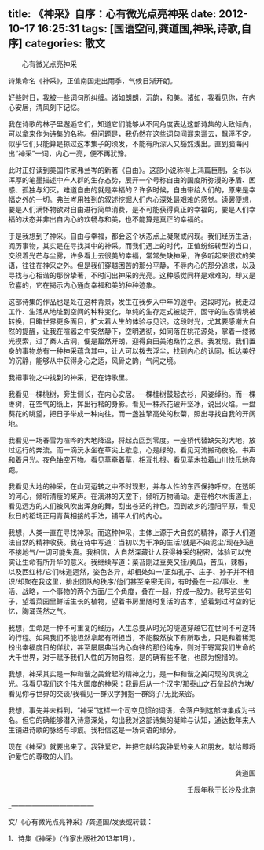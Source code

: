 title: 《神采》自序：心有微光点亮神采
date: 2012-10-17 16:25:31
tags: [国语空间,龚道国,神采,诗歌,自序]
categories: 散文
---
  <p style="text-indent: 2em;">心有微光点亮神采</p> 
  <p>诗集命名《神采》，正值南国走出雨季，气候日渐开朗。</p> 
  <p>好些时日，我被一些词句所纠缠。诸如朗朗，沉韵，和美。诸如，我看见你，在内心安居，清风刻下记忆。</p> 
  <p> 我在诗歌的林子里邂逅它们，知道它们能够从不同角度表达这部诗集的大致倾向，可以拿来作为诗集的名称。但问题是，我仍然在这些词句间遛来遛去，飘浮不定。似乎它们只能算是掠过这本集子的须发，不能有所深入又豁然浅出。直到脑海闪出“神采”一词，内心一亮，便不再犹豫。</p> 
 <!-- more --><p> 此时正好读到美国作家弗兰岑的新著《自由》。这部小说称得上鸿篇巨制，全书以浑厚的笔墨描述中产人群的生存态势，展开一个号称自由的国度所弥漫的矛盾、困惑、孤独与幻灭。难道自由的就是幸福的？许多时候，自由带给人们的，原来是幸福之外的一切。弗兰岑用独到的叙述挖掘人们内心深处最艰难的感觉。读罢便想，要是人们满怀物欲对自由进行简单消费，是不可能获得真正的幸福的，要是人们幸福的状态并非出自内心的欢畅与和美，也不能算是真正的幸福的。</p> 
  <p> 于是我想到了神采。自由与幸福，都会这个状态点上凝聚或闪现。我们经历生活，阅历事物，其实是在寻找其中的神采。而我们遇上的时代，正值纷纭转型的当口，交织着光芒与尘雾，许多看上去很美的幸福，常常失缺神采，许多听起来很欢的笑语，往往在神采之外。但是我们穿越困苦的那分平静，不辱内心的那分追求，以及寻找与心相谐的那份挚著，不时闪出神采的光亮。这种感觉同样是艰难的，却又是欣喜的，它在揭示内心通向幸福和美的种种迹象。</p> 
  <p> 这部诗集的作品也是处在这种背景，发生在我步入中年的途中。这段时光，我走过工作、生活从地址到空间的种种变化，单纯的生存定式被绽开，固守的生态情境被转换，目睹世界更多面目，扩大着人生的体验与见识。这段时光，尤其要感谢大自然的提醒，让我在喧嚣之中安然静下，空明透彻，如同落在桃花源处，掌着一缕微光摸索，过了秦人古洞，便是豁然开朗，迎得良田美池桑竹之景。我发现，我们置身的事物总有一种神采蕴含其中，让人可以拨去浮尘，找到内心的认同，抵达美好的沉静，能够从中获得身心之适，风骨之韵，气闲之境。</p> 
  <p>我把事物之中找到的神采，记在诗歌里。</p> 
  <p> 我看见一棵桃树，旁生侧长，在内心安居。一棵桂树鼓起衣衫，风姿绰约。而一棵枣树，在空气的纸上，挥出行楷的身影。看见一株茶花破开坚冰，说出火焰。一盘葵花的眺望，把日子举成一种向往。而一盏独擎高处的秋菊，照出寻找自我的开阔地。</p> 
  <p> 我看见一场春雪为喧哗的大地降温，将起点回到零度。一座桥代替缺失的大地，放过远行的奔流。而一滴沅水坐在草尖上歇息，心是绿的。看见河流搬动夜晚。书声和着月光。夜色抽空万物。看见草牵着草，相互扎根。看见草木拉着山川快乐地奔跑。</p> 
  <p> 我看见大地的神采，在山河运转之中不时现形，并与人性的东西保持呼应。在透明的河心，倾听清瘦的桨声。在漓淋的天空下，倾听万物涌动。走在格尔木街道上，看见远方的人们被风吹出浑身的舞，刮出苍茫的神色。回到故乡的澧阳平原，看见秋日的稻场正用青黄相接的手法，铺平人们的内心。</p> 
  <p> 我想，人类一直在寻找神采。而这种神采，主体上源于大自然的精神，源于人们道法自然的精神收获。我在诗中写道：当初以为干净的生活/就是不染泥尘/现在知道不接地气/一切可能失真。我相信，大自然深藏让人获得神采的秘密，体验可以充实让生命有所升华的意义。我继续写道：菜苔刚过豆荚又挂/黄瓜，苦瓜，辣椒，以及西红柿/它们味道迥然，姿色各异，却相处如一/正如孔子、庄子、孙子并不相识/却聚在我这里，排出团队的秩序/他们甚至亲密无间，有时叠在一起/事业、生活、战略，一个事物的两个方面/三个角度，叠在一起，拧成一股力。我写这些句子，望着菜园里鲜活生长的植物，望着书房里随时复活的古本，望着划过时空的记忆，胸涌荡然之气。</p> 
  <p> 我想，生命是一种不可重复的经历，人生总要从时光的隧道穿越它在世间不可逆转的行程。如果我们不能坦然拿起有所担当，不能毅然放下有所取舍，只是和着稀泥扮出幸福度日的佯状，甚至屡屡典当内心向往的那份纯净，则对于寄寓我们生命的大千世界，对于赋予我们人性的万物自然，是的确有些不敬，也颇为惋惜的。</p> 
  <p> 我想，神采其实是一种和谐之美耸起的精神之力，是一种和谐之美闪现的灵魂之光。我看见我们这个伟大国度的神采：我最后从一个汉字/那泰山之石垒起的方块/看见你与世界的交谈/我看见一群汉字拥抱一群鸽子/无比亲密。&nbsp;</p> 
  <p> 我想，事先并未料到，“神采”这样一个司空见惯的词语，会落户到这部诗集成为书名。但它的确能够潜入诗意深处，勾出我对这部诗集的凝眸与认知，通达数年来人生铺进诗歌的脉络与印痕。我相信这是一场词语的缘分。</p> 
  <p>现在《神采》就要出来了。我钟爱它，并把它献给我钟爱的亲人和朋友。献给即将钟爱它的尊敬的人们。</p> 
  <p style="text-align: right;">&nbsp;龚道国</p> 
  <p style="text-align: right;">壬辰年秋于长沙及北京</p> 
  <p style="text-align: left;">_————————————</p> 
  <p style="text-align: left;">文/《心有微光点亮神采》/龚道国/发表或转载：</p> 
  <p style="text-align: left;">1、诗集《神采》（作家出版社2013年1月）。</p> 
